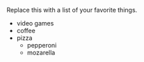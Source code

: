 Replace this with a list of your favorite things.

* video games
* coffee
* pizza
  * pepperoni
  * mozarella
  
